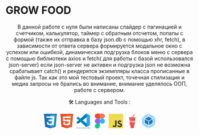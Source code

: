 # GROW FOOD 
<div  id="ladesign_description" align="center" >
  
  <p>В данной работе с нуля были написаны слайдер с пагинацией и счетчиком, калькулятор, таймер с обратным отсчетом, попапы с формой (также их отправка в базу json.db с помощью xhr, fetch),
   в зависимости от ответа сервера формируется модальное окно с успехом или ошибкой, динамическая подгрузка блоков меню с сервера с помощью библиотеки axios и fetch(
   для работы с базой использовался json-server) если json-server не активен и подгрузка json не возможна срабатывает catch() и рендерятся экземпляры класса прописанные в файле js. Так как это мой тестовый проект, точечная стилизация и медиа запросы не брались во внимание, внимание уделялось ООП, работе с сервером.
  </p>
  
  
  
:hammer_and_wrench: Languages and Tools :
  <br>
  <br>
  <img src="https://github.com/devicons/devicon/blob/master/icons/css3/css3-original.svg" title="Css3" alt="Css3" width="40" height="40"/>
   <img src="https://github.com/devicons/devicon/blob/master/icons/html5/html5-original.svg" title="Html5" alt="Html5" width="40" height="40"/>
  <img src="https://github.com/devicons/devicon/blob/master/icons/vscode/vscode-original-wordmark.svg" title="vscode" alt="vscode" width="40" height="40"/>
   <img src="https://github.com/devicons/devicon/blob/master/icons/figma/figma-original.svg" title="figma" alt="figma" width="40" height="40"/>
    <img src="https://github.com/devicons/devicon/blob/master/icons/javascript/javascript-original.svg" title="JavaScript" alt="JavaScript" width="40" height="40"/>
   <img src="https://github.com/devicons/devicon/blob/master/icons/gulp/gulp-plain.svg" title="Gulp" alt="Gulp" width="40" height="40"/>
  <img src="https://github.com/devicons/devicon/blob/master/icons/webpack/webpack-original.svg" title="webpack" alt="webpack" width="40" height="40"/>
  </div>
